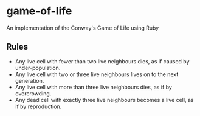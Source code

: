 game-of-life
============

An implementation of the Conway's Game of Life using Ruby

Rules
-----

   * Any live cell with fewer than two live neighbours dies, as if caused by under-population.
   * Any live cell with two or three live neighbours lives on to the next generation.
   * Any live cell with more than three live neighbours dies, as if by overcrowding.
   * Any dead cell with exactly three live neighbours becomes a live cell, as if by reproduction.
